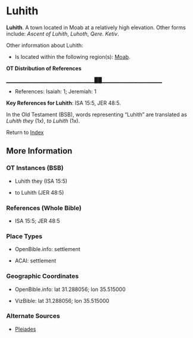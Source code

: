 # Luhith
**Luhith**. 
A town located in Moab at a relatively high elevation. 
Other forms include: 
*Ascent of Luhith*, *Luhoth*, *Qere. Ketiv*. 




Other information about Luhith:


* Is located within the following region(s): 
[Moab](Moab.md). 


**OT Distribution of References**

▁▁▁▁▁▁▁▁▁▁▁▁▁▁▁▁▁▁▁▁▁▁██▁▁▁▁▁▁▁▁▁▁▁▁▁▁▁
* References: Isaiah: 1; Jeremiah: 1



**Key References for Luhith**: 
ISA 15:5, JER 48:5. 


In the Old Testament (BSB), words representing “Luhith” are translated as 
*Luhith they* (1x), *to Luhith* (1x). 




Return to [Index](00-Index.md)

## More Information

### OT Instances (BSB)

* Luhith they (ISA 15:5)

* to Luhith (JER 48:5)



### References (Whole Bible)

* ISA 15:5; JER 48:5


### Place Types

* OpenBible.info: settlement

* ACAI: settlement



### Geographic Coordinates

* OpenBible.info: lat 31.288056; lon 35.515000

* VizBible: lat 31.288056; lon 35.515000



### Alternate Sources

* [Pleiades](http://pleiades.stoa.org/places/699902)



